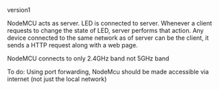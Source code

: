 version1 

NodeMCU acts as server. LED is connected to server.
Whenever a client requests to change the state of LED, server performs that action. Any device connected to the same network as of server can be the client, it sends a  HTTP request along with a web page.

NodeMCU connects to only 2.4GHz band not 5GHz band

To do:
Using port forwarding, NodeMcu should be made accessible via internet (not just the local network)
